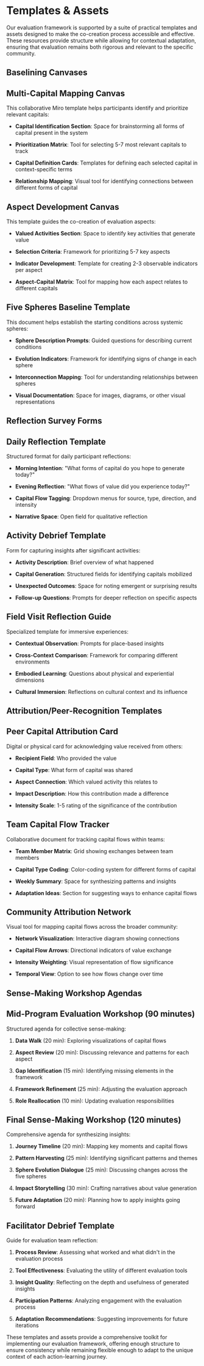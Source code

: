 # Templates & Assets

Our evaluation framework is supported by a suite of practical templates and assets designed to make the co-creation process accessible and effective. These resources provide structure while allowing for contextual adaptation, ensuring that evaluation remains both rigorous and relevant to the specific community.

## Baselining Canvases

## Multi-Capital Mapping Canvas

This collaborative Miro template helps participants identify and prioritize relevant capitals:

- **Capital Identification Section**: Space for brainstorming all forms of capital present in the system
    
- **Prioritization Matrix**: Tool for selecting 5-7 most relevant capitals to track
    
- **Capital Definition Cards**: Templates for defining each selected capital in context-specific terms
    
- **Relationship Mapping**: Visual tool for identifying connections between different forms of capital
    

## Aspect Development Canvas

This template guides the co-creation of evaluation aspects:

- **Valued Activities Section**: Space to identify key activities that generate value
    
- **Selection Criteria**: Framework for prioritizing 5-7 key aspects
    
- **Indicator Development**: Template for creating 2-3 observable indicators per aspect
    
- **Aspect-Capital Matrix**: Tool for mapping how each aspect relates to different capitals
    

## Five Spheres Baseline Template

This document helps establish the starting conditions across systemic spheres:

- **Sphere Description Prompts**: Guided questions for describing current conditions
    
- **Evolution Indicators**: Framework for identifying signs of change in each sphere
    
- **Interconnection Mapping**: Tool for understanding relationships between spheres
    
- **Visual Documentation**: Space for images, diagrams, or other visual representations
    

## Reflection Survey Forms

## Daily Reflection Template

Structured format for daily participant reflections:

- **Morning Intention**: "What forms of capital do you hope to generate today?"
    
- **Evening Reflection**: "What flows of value did you experience today?"
    
- **Capital Flow Tagging**: Dropdown menus for source, type, direction, and intensity
    
- **Narrative Space**: Open field for qualitative reflection
    

## Activity Debrief Template

Form for capturing insights after significant activities:

- **Activity Description**: Brief overview of what happened
    
- **Capital Generation**: Structured fields for identifying capitals mobilized
    
- **Unexpected Outcomes**: Space for noting emergent or surprising results
    
- **Follow-up Questions**: Prompts for deeper reflection on specific aspects
    

## Field Visit Reflection Guide

Specialized template for immersive experiences:

- **Contextual Observation**: Prompts for place-based insights
    
- **Cross-Context Comparison**: Framework for comparing different environments
    
- **Embodied Learning**: Questions about physical and experiential dimensions
    
- **Cultural Immersion**: Reflections on cultural context and its influence
    

## Attribution/Peer-Recognition Templates

## Peer Capital Attribution Card

Digital or physical card for acknowledging value received from others:

- **Recipient Field**: Who provided the value
    
- **Capital Type**: What form of capital was shared
    
- **Aspect Connection**: Which valued activity this relates to
    
- **Impact Description**: How this contribution made a difference
    
- **Intensity Scale**: 1-5 rating of the significance of the contribution
    

## Team Capital Flow Tracker

Collaborative document for tracking capital flows within teams:

- **Team Member Matrix**: Grid showing exchanges between team members
    
- **Capital Type Coding**: Color-coding system for different forms of capital
    
- **Weekly Summary**: Space for synthesizing patterns and insights
    
- **Adaptation Ideas**: Section for suggesting ways to enhance capital flows
    

## Community Attribution Network

Visual tool for mapping capital flows across the broader community:

- **Network Visualization**: Interactive diagram showing connections
    
- **Capital Flow Arrows**: Directional indicators of value exchange
    
- **Intensity Weighting**: Visual representation of flow significance
    
- **Temporal View**: Option to see how flows change over time
    

## Sense-Making Workshop Agendas

## Mid-Program Evaluation Workshop (90 minutes)

Structured agenda for collective sense-making:

1. **Data Walk** (20 min): Exploring visualizations of capital flows
    
2. **Aspect Review** (20 min): Discussing relevance and patterns for each aspect
    
3. **Gap Identification** (15 min): Identifying missing elements in the framework
    
4. **Framework Refinement** (25 min): Adjusting the evaluation approach
    
5. **Role Reallocation** (10 min): Updating evaluation responsibilities
    

## Final Sense-Making Workshop (120 minutes)

Comprehensive agenda for synthesizing insights:

1. **Journey Timeline** (20 min): Mapping key moments and capital flows
    
2. **Pattern Harvesting** (25 min): Identifying significant patterns and themes
    
3. **Sphere Evolution Dialogue** (25 min): Discussing changes across the five spheres
    
4. **Impact Storytelling** (30 min): Crafting narratives about value generation
    
5. **Future Adaptation** (20 min): Planning how to apply insights going forward
    

## Facilitator Debrief Template

Guide for evaluation team reflection:

1. **Process Review**: Assessing what worked and what didn't in the evaluation process
    
2. **Tool Effectiveness**: Evaluating the utility of different evaluation tools
    
3. **Insight Quality**: Reflecting on the depth and usefulness of generated insights
    
4. **Participation Patterns**: Analyzing engagement with the evaluation process
    
5. **Adaptation Recommendations**: Suggesting improvements for future iterations
    

These templates and assets provide a comprehensive toolkit for implementing our evaluation framework, offering enough structure to ensure consistency while remaining flexible enough to adapt to the unique context of each action-learning journey.

